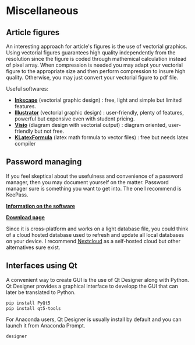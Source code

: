 # Miscellaneous

## Article figures

An interesting approach for article's figures is the use of vectorial graphics. Using vectorial figures guarantees high quality independently from the resolution since the figure is coded through mathemical calculation instead of pixel array. When compression is needed you may adapt your vectorial figure to the appropriate size and then perform compression to insure high quality. Otherwise, you may just convert your vectorial figure to pdf file.

Useful softwares:

* [**Inkscape**](https://inkscape.org/fr/) (vectorial graphic design) : free, light and simple but limited features.
* [**Illustrator**](https://www.adobe.com/fr/products/illustrator/free-trial-download.html) (vectorial graphic design) : user-friendly, plenty of features, powerful but expensive even with student pricing.
* [**Visio**](https://www.microsoft.com/fr-fr/microsoft-365/visio/flowchart-software) (diagram design with vectorial output) : diagram oriented, user-friendly but not free.
* [**KLatexFormula**](https://klatexformula.sourceforge.io/) (latex math formula to vector files) : free but needs latex compiler

## Password managing

If you feel skeptical about the usefulness and convenience of a password manager, then you may document yourself on the matter. Password manager sure is something you want to get into. The one I recommend is KeePass.

[**Information on the software**](https://keepass.fr/)

[**Download page**](https://keepass.info/download.html)

Since it is cross-platform and works on a light database file, you could think of a cloud hosted database used to refresh and update all local databases on your device. I recommend [Nextcloud](https://nextcloud.com/) as a self-hosted cloud but other alternatives sure exist.

## Interfaces using Qt

A convenient way to create GUI is the use of Qt Designer along with Python. Qt Designer provides a graphical interface to developp the GUI that can later be translated to Python.

```Bash
pip install PyQt5
pip install qt5-tools
```

For Anaconda users, Qt Designer is usually install by default and you can launch it from Anaconda Prompt.
```Bash
designer
```
